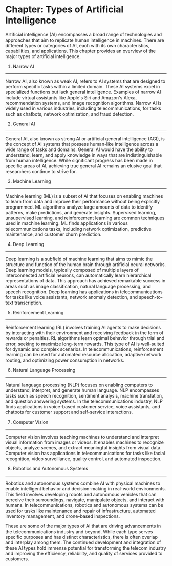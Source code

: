 Chapter: Types of Artificial Intelligence
=========================================

Artificial intelligence (AI) encompasses a broad range of technologies and approaches that aim to replicate human intelligence in machines. There are different types or categories of AI, each with its own characteristics, capabilities, and applications. This chapter provides an overview of the major types of artificial intelligence.

1. Narrow AI
------------

Narrow AI, also known as weak AI, refers to AI systems that are designed to perform specific tasks within a limited domain. These AI systems excel in specialized functions but lack general intelligence. Examples of narrow AI include virtual assistants like Apple's Siri and Amazon's Alexa, recommendation systems, and image recognition algorithms. Narrow AI is widely used in various industries, including telecommunications, for tasks such as chatbots, network optimization, and fraud detection.

2. General AI
-------------

General AI, also known as strong AI or artificial general intelligence (AGI), is the concept of AI systems that possess human-like intelligence across a wide range of tasks and domains. General AI would have the ability to understand, learn, and apply knowledge in ways that are indistinguishable from human intelligence. While significant progress has been made in specific areas of AI, achieving true general AI remains an elusive goal that researchers continue to strive for.

3. Machine Learning
-------------------

Machine learning (ML) is a subset of AI that focuses on enabling machines to learn from data and improve their performance without being explicitly programmed. ML algorithms analyze large amounts of data to identify patterns, make predictions, and generate insights. Supervised learning, unsupervised learning, and reinforcement learning are common techniques used in machine learning. ML finds applications in various telecommunications tasks, including network optimization, predictive maintenance, and customer churn prediction.

4. Deep Learning
----------------

Deep learning is a subfield of machine learning that aims to mimic the structure and function of the human brain through artificial neural networks. Deep learning models, typically composed of multiple layers of interconnected artificial neurons, can automatically learn hierarchical representations of data. This approach has achieved remarkable success in areas such as image classification, natural language processing, and speech recognition. Deep learning has applications in telecommunications for tasks like voice assistants, network anomaly detection, and speech-to-text transcription.

5. Reinforcement Learning
-------------------------

Reinforcement learning (RL) involves training AI agents to make decisions by interacting with their environment and receiving feedback in the form of rewards or penalties. RL algorithms learn optimal behavior through trial and error, seeking to maximize long-term rewards. This type of AI is well-suited for dynamic and complex scenarios. In telecommunications, reinforcement learning can be used for automated resource allocation, adaptive network routing, and optimizing power consumption in networks.

6. Natural Language Processing
------------------------------

Natural language processing (NLP) focuses on enabling computers to understand, interpret, and generate human language. NLP encompasses tasks such as speech recognition, sentiment analysis, machine translation, and question answering systems. In the telecommunications industry, NLP finds applications in voice-based customer service, voice assistants, and chatbots for customer support and self-service interactions.

7. Computer Vision
------------------

Computer vision involves teaching machines to understand and interpret visual information from images or videos. It enables machines to recognize objects, analyze scenes, and extract meaningful insights from visual data. Computer vision has applications in telecommunications for tasks like facial recognition, video surveillance, quality control, and automated inspection.

8. Robotics and Autonomous Systems
----------------------------------

Robotics and autonomous systems combine AI with physical machines to enable intelligent behavior and decision-making in real-world environments. This field involves developing robots and autonomous vehicles that can perceive their surroundings, navigate, manipulate objects, and interact with humans. In telecommunications, robotics and autonomous systems can be used for tasks like maintenance and repair of infrastructure, automated inventory management, and drone-based inspections.

These are some of the major types of AI that are driving advancements in the telecommunications industry and beyond. While each type serves specific purposes and has distinct characteristics, there is often overlap and interplay among them. The continued development and integration of these AI types hold immense potential for transforming the telecom industry and improving the efficiency, reliability, and quality of services provided to customers.
